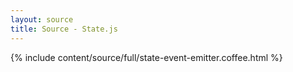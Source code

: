```yaml
---
layout: source
title: Source - State.js
---
```


<div>{% include content/source/full/state-event-emitter.coffee.html %}</div>